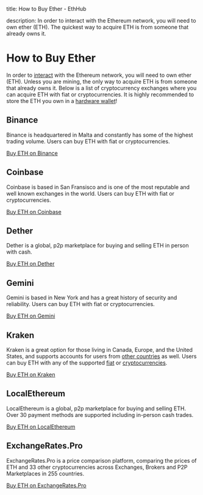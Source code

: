 title: How to Buy Ether - EthHub

description: In order to interact with the Ethereum network, you will need to own ether (ETH). The quickest way to acquire ETH is from someone that already owns it.

# How to Buy Ether

In order to [interact](https://docs.ethhub.io/using-ethereum/transactions/) with the Ethereum network, you will need to own ether (ETH). Unless you are mining, the only way to acquire ETH is from someone that already owns it. Below is a list of cryptocurrency exchanges where you can acquire ETH with fiat or cryptocurrencies. It is highly recommended to store the ETH you own in a [hardware wallet](https://docs.ethhub.io/using-ethereum/wallets/hardware/)!

## Binance
Binance is headquartered in Malta and constantly has some of the highest trading volume. Users can buy ETH with fiat or cryptocurrencies.

[Buy ETH on Binance](https://www.binance.com/?ref=10900939)

## Coinbase
Coinbase is based in San Fransisco and is one of the most reputable and well known exchanges in the world. Users can buy ETH with fiat or cryptocurrencies.

[Buy ETH on Coinbase](https://www.coinbase.com/join/527bbccd0c46660a8a00003b)

## Dether
Dether is a global, p2p marketplace for buying and selling ETH in person with cash.

[Buy ETH on Dether](https://dether.io)

## Gemini
Gemini is based in New York and has a great history of security and reliability. Users can buy ETH with fiat or cryptocurrencies.

[Buy ETH on Gemini](https://exchange.gemini.com)

## Kraken
Kraken is a great option for those living in Canada, Europe, and the United States, and supports accounts for users from [other countries](https://support.kraken.com/hc/en-us/articles/360001368823-Geographic-Restrictions-Can-I-use-Kraken-if-I-m-from-) as well. Users can buy ETH with any of the supported [fiat](https://support.kraken.com/hc/en-us/articles/360000381846-Fiat-currency-deposit-methods-fees-and-minimums) or [cryptocurrencies](https://support.kraken.com/hc/en-us/articles/360001389303-Summary-of-digital-assets-cryptocurrency-minimums-and-fees).

[Buy ETH on Kraken](https://www.kraken.com)

## LocalEthereum
LocalEthereum is a global, p2p marketplace for buying and selling ETH. Over 30 payment methods are supported including in-person cash trades.

[Buy ETH on LocalEthereum](https://localethereum.com/)

## ExchangeRates.Pro
ExchangeRates.Pro is a price comparison platform, comparing the prices of ETH and 33 other cryptocurrencies across Exchanges, Brokers and P2P Marketplaces in 255 countries.

[Buy ETH on ExchangeRates.Pro](https://exchangerates.pro/?to_currency=ETH)
